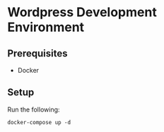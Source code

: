 # Wordpress Development Environment

## Prerequisites
- Docker

## Setup
Run the following:
```
docker-compose up -d
```

